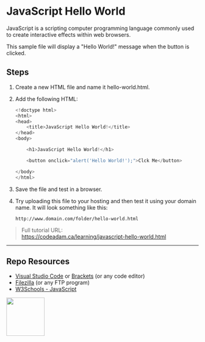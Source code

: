 # JavaScript Hello World

JavaScript is a scripting computer programming language commonly used to create interactive effects within web browsers.

This sample file will display a "Hello World!" message when the button is clicked. 

## Steps

1. Create a new HTML file and name it hello-world.html.
2. Add the following HTML:

    ```javascript
    <!doctype html>
    <html>
    <head>
        <title>JavaScript Hello World!</title>
    </head>
    <body>
    
        <h1>JavaScript Hello World!</h1>
    
        <button onclick="alert('Hello World!');">Clck Me</button>
    
    </body>
    </html>
    ```

3. Save the file and test in a browser.
4. Try uploading this file to your hosting and then test it using your domain name. It will look something like this:
    
    ```
    http://www.domain.com/folder/hello-world.html
    ```

> Full tutorial URL:  
> https://codeadam.ca/learning/javascript-hello-world.html

*** 

## Repo Resources

* [Visual Studio Code](https://code.visualstudio.com/) or [Brackets](http://brackets.io/) (or any code editor)
* [Filezilla](https://filezilla-project.org/) (or any FTP program)
* [W3Schools - JavaScript](https://www.w3schools.com/js/)

<a href="https://codeadam.ca">
<img src="https://codeadam.ca/images/code-block.png" width="100">
</a>
